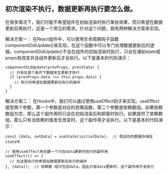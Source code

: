 ## 初次渲染不执行，数据更新再执行要怎么做。

在很多情况下，我们可能不希望组件在初始渲染时执行某些效果，而只希望在数据更新后再执行，这是一个常见的需求。针对这个问题，我有两种解决方案来实现。

解决方案一：
在React组件中，可以使用生命周期钩子函数componentDidUpdate()来实现，在这个函数中可以专门处理数据更新后的逻辑。componentDidUpdate()不会在组件的初始渲染时执行，只会在诸如state或props有改变并且组件更新后才会执行。以下是基本的代码演示：

```react
componentDidUpdate(prevProps, prevState) {
  // 只有在某个条件下数据发生更新才执行
  if (prevProps.data !== this.props.data) {
    // 执行你希望在数据更新后执行的操作
  }
}
```

解决方案二： 
在Hooks中，我们可以通过使用useEffect钩子来实现。useEffect接受两个参数，第一个参数是对应的效果函数，第二个参数是依赖数组。如果依赖数组为空，那么这个副作用将只会在初始渲染后和卸载时执行。如果提供了依赖数组，那么只有当依赖的值发生改变时，这个副作用才会执行。以下是基本的代码演示：

```react
const [data, setData] = useState(initialData);  // 假设你的数据存储在state中

// 使用useEffect来创建一个只在data更新时执行的副作用
useEffect(() => {
  // 在这里执行你希望在数据更新后执行的操作
}, [data]);  // 依赖数 组只包含data，因此只有data更新时，这个副作用才会执行
```
